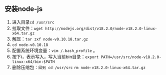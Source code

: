 ## 安装node-js

1. 进入目录`cd /usr/src`
2. 拉取文件：`wget http://nodejs.org/dist/v18.2.0/node-v18.2.0-linux-x64.tar.gz`
3.  解压：`tar zxf node-v0.10.18.tar.gz`
4. `cd node-v0.10.18`
5. 配置系统环境变量：`vim /.bash_profile` 。
6. 按下i，表示写入，写入当前bin目录：`export PATH=/usr/src/node-v18.2.0-linux-x64/bin:$PATH`
7. 删除压缩包：`回到 cd /usr/src` `rm node-v18.2.0-linux-x64.tar.gz`